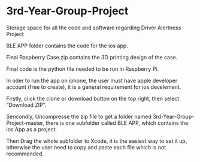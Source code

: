 # 3rd-Year-Group-Project
Storage space for all the code and software regarding Driver Alertness Project

BLE APP folder contains the code for the ios app.

Final Raspberry Case.zip contains the 3D printing design of the case.

Final code is the python file needed to be run in Raspberry Pi.

In oder to run the app on iphone, the user must have apple developer account (free to create), it is a general requirement for ios develement.

Firstly, click the clone or download button on the top right, then select “Download ZIP”.

Sencondly, Uncompresse the zip file to get a folder named 3rd-Year-Group-Project-master, there is one subfolder called BLE APP, which contains the ios App as a project.

Then Drag the whole subfolder to Xcode, it is the easiest way to set it up, otherwise the user need to copy and paste each file which is not recommended.

